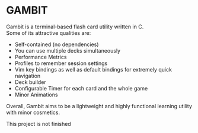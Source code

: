# GAMBIT
Gambit is a terminal-based flash card utility written in C.  
Some of its attractive qualities are:
* Self-contained (no dependencies)
* You can use multiple decks simultaneously
* Performance Metrics
* Profiles to remember session settings
* Vim key bindings as well as default bindings for extremely quick navigation
* Deck builder
* Configurable Timer for each card and the whole game
* Minor Animations

Overall, Gambit aims to be a lightweight and highly functional learning utility
with minor cosmetics.
  
This project is not finished
